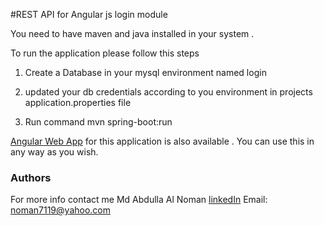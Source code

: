 #REST API for Angular js login module  

You need to have maven and java installed in your system . 



To run the application please follow this steps 

1. Create a Database in your mysql environment named login

2. updated your db credentials according to you environment in   projects application.properties file 

3. Run command 
		mvn spring-boot:run 



[Angular Web App](https://github.com/noman57/login)  for this application is also available . You can use this  in any way as you wish.

### Authors
For more info contact me 
Md Abdulla Al Noman
[linkedIn](https://www.linkedin.com/in/md-abdullah-al-noman-05284360) 
Email: noman7119@yahoo.com
